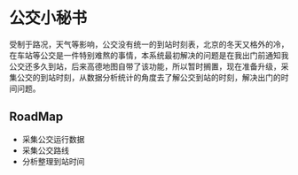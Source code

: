 # 公交小秘书

受制于路况，天气等影响，公交没有统一的到站时刻表，北京的冬天又格外的冷，在车站等公交是一件特别难熬的事情，本系统最初解决的问题是在我出门前通知我公交还多久到站，后来高德地图自带了该功能，所以暂时搁置，现在准备升级，采集公交的到站时刻，从数据分析统计的角度去了解公交到站的时刻，解决出门的时间问题。

## RoadMap

- 采集公交运行数据
- 采集公交路线
- 分析整理到站时间